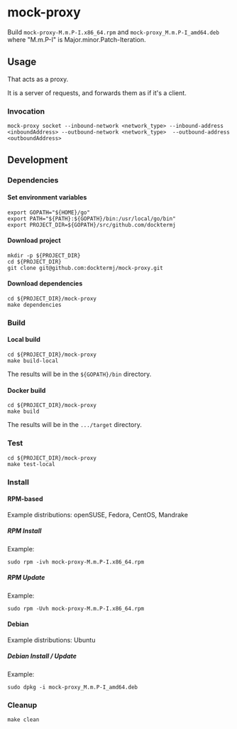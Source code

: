 # mock-proxy

Build `mock-proxy-M.m.P-I.x86_64.rpm`
and   `mock-proxy_M.m.P-I_amd64.deb`
where "M.m.P-I" is Major.minor.Patch-Iteration.

## Usage

That acts as a proxy.

It is a server of requests, and forwards them as if it's a client.

### Invocation

```console
mock-proxy socket --inbound-network <network_type> --inbound-address <inboundAddress> --outbound-network <network_type>  --outbound-address <outboundAddress>
```

## Development

### Dependencies

#### Set environment variables

```console
export GOPATH="${HOME}/go"
export PATH="${PATH}:${GOPATH}/bin:/usr/local/go/bin"
export PROJECT_DIR=${GOPATH}/src/github.com/docktermj
```

#### Download project

```console
mkdir -p ${PROJECT_DIR}
cd ${PROJECT_DIR}
git clone git@github.com:docktermj/mock-proxy.git
```

#### Download dependencies

```console
cd ${PROJECT_DIR}/mock-proxy
make dependencies
```

### Build

#### Local build

```console
cd ${PROJECT_DIR}/mock-proxy
make build-local
```

The results will be in the `${GOPATH}/bin` directory.

#### Docker build

```console
cd ${PROJECT_DIR}/mock-proxy
make build
```

The results will be in the `.../target` directory.

### Test

```console
cd ${PROJECT_DIR}/mock-proxy
make test-local
```

### Install

#### RPM-based

Example distributions: openSUSE, Fedora, CentOS, Mandrake

##### RPM Install

Example:

```console
sudo rpm -ivh mock-proxy-M.m.P-I.x86_64.rpm
```

##### RPM Update

Example: 

```console
sudo rpm -Uvh mock-proxy-M.m.P-I.x86_64.rpm
```

#### Debian

Example distributions: Ubuntu

##### Debian Install / Update

Example:

```console
sudo dpkg -i mock-proxy_M.m.P-I_amd64.deb
```

### Cleanup

```console
make clean
```
